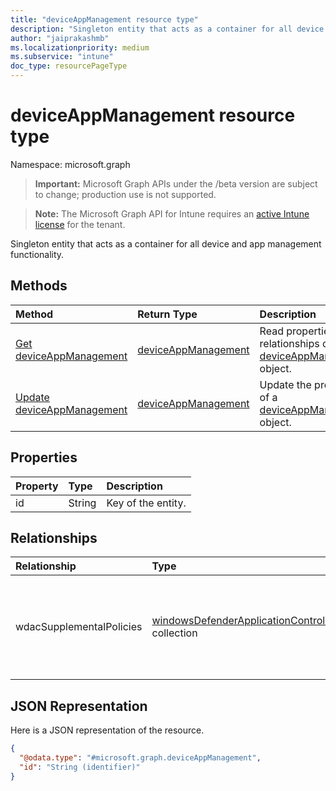 ```yaml
---
title: "deviceAppManagement resource type"
description: "Singleton entity that acts as a container for all device and app management functionality."
author: "jaiprakashmb"
ms.localizationpriority: medium
ms.subservice: "intune"
doc_type: resourcePageType
---
```


# deviceAppManagement resource type

Namespace: microsoft.graph
> **Important:** Microsoft Graph APIs under the /beta version are subject to change; production use is not supported.

> **Note:** The Microsoft Graph API for Intune requires an [active Intune license](https://go.microsoft.com/fwlink/?linkid=839381) for the tenant.


Singleton entity that acts as a container for all device and app management functionality.

## Methods
|Method|Return Type|Description|
|:---|:---|:---|
|[Get deviceAppManagement](../api/intune-unlock-deviceappmanagement-get.md)|[deviceAppManagement](../resources/intune-unlock-deviceappmanagement.md)|Read properties and relationships of the [deviceAppManagement](../resources/intune-unlock-deviceappmanagement.md) object.|
|[Update deviceAppManagement](../api/intune-unlock-deviceappmanagement-update.md)|[deviceAppManagement](../resources/intune-unlock-deviceappmanagement.md)|Update the properties of a [deviceAppManagement](../resources/intune-unlock-deviceappmanagement.md) object.|

## Properties
|Property|Type|Description|
|:---|:---|:---|
|id|String|Key of the entity.|

## Relationships
|Relationship|Type|Description|
|:---|:---|:---|
|wdacSupplementalPolicies|[windowsDefenderApplicationControlSupplementalPolicy](../resources/intune-unlock-windowsdefenderapplicationcontrolsupplementalpolicy.md) collection|The collection of Windows Defender Application Control Supplemental Policies.|

## JSON Representation
Here is a JSON representation of the resource.
<!-- {
  "blockType": "resource",
  "keyProperty": "id",
  "@odata.type": "microsoft.graph.deviceAppManagement"
}
-->
``` json
{
  "@odata.type": "#microsoft.graph.deviceAppManagement",
  "id": "String (identifier)"
}
```
